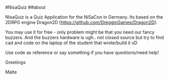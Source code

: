 #NisaQuiz
##about

NisaQuiz is a Quiz Application for the NiSaCon in Germany. 
Its based on the 2DRPG engine Dragon2D (https://github.com/DregginGames/Dragon2D). 

You may use it for free - only problem might be that you need our fancy buzzers. And the buzzers hardware is ugh.. not closed source but try to find cad and code on the laptop of the student that wrote/build it xD

Use code as reference or say something if you have questions/need help!

Greetings

Malte
